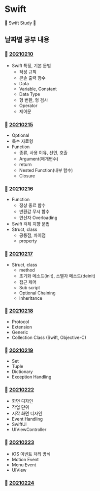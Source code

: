 # Swift
:iphone: Swift Study :iphone:

## 날짜별 공부 내용

### :apple: [20210210](https://www.notion.so/0210-Swift-dda1886f8cb843309a20205c3f2e641f)
* Swift 특징, 기본 문법
  * 작성 규칙 
  * 콘솔 출력 함수 
  * Data
  * Variable, Constant
  * Data Type
  * 형 변환, 형 검사 
  * Operator
  * 제어문


### :apple: [20210215](https://www.notion.so/0215-Swift-7cfaf3ca520647b49e7248130687d3a7)
* Optional
* 특수 자료형 
* Function
  * 종류, 사용 이유, 선언, 호출 
  * Argument(매개변수)
  * return
  * Nested Function(내부 함수)
  * Closure

### :apple: [20210216](https://www.notion.so/0216-Swift-822d37edad8541bc8be3bcaa66bfdada)
* Function
  * 정상 종료 함수
  * 반환값 무시 함수
  * 연산자 Overloading
* Swift 객체 지향 문법
* Struct, class
  * 공통점, 차이점 
  * property

### :apple: [20210217](https://www.notion.so/0217-Swift-993de6efa6704329ab027ae0c0690da8)
* Struct, class
  * method
  * 초기화 메소드(init), 소멸자 메소드(deinit)
  * 접근 제어 
  * Sub script
  * Optional Chaining 
  * Inheritance

### :apple: [20210218](https://www.notion.so/0218-Swift-3e9f69a66d494a498dbcde931920e098)
* Protocol
* Extension
* Generic
* Collection Class (Swift, Objective-C)

### :apple: [20210219](https://www.notion.so/0219-Swift-130f7dbca84547f6aeda5d8144f3a4cd)
* Set
* Tuple
* Dictionary
* Exception Handling

### :apple: [20210222](https://www.notion.so/0222-c11420d48c05460d907376a344b44551)
* 화면 디자인 
* 작업 단위
* 시작 화면 디자인 
* Event Handling
* SwiftUI
* UIViewController

### :apple: [20210223](https://www.notion.so/0223-Swift-5bb65697f7d34e6aae51784e7865696f)
* iOS 이벤트 처리 방식
* Motion Event 
* Menu Event
* UIView 

### :apple: [20210224](https://www.notion.so/0224-Swift-285324d306d8463f893c6676a8553b22)
